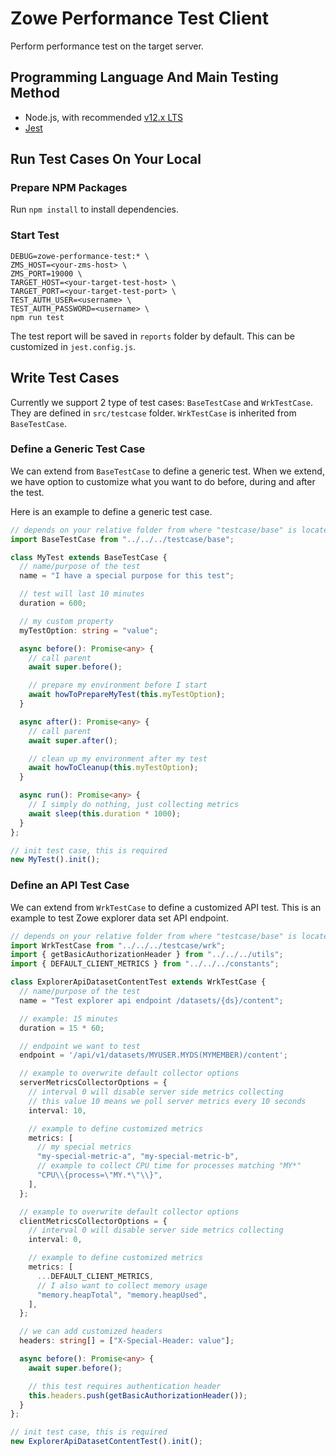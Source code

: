 # Zowe Performance Test Client

Perform performance test on the target server.

## Programming Language And Main Testing Method

- Node.js, with recommended [v12.x LTS](https://nodejs.org/docs/latest-v10.x/api/index.html)
- [Jest](https://jestjs.io/)

## Run Test Cases On Your Local

### Prepare NPM Packages

Run `npm install` to install dependencies.

### Start Test

```
DEBUG=zowe-performance-test:* \
ZMS_HOST=<your-zms-host> \
ZMS_PORT=19000 \
TARGET_HOST=<your-target-test-host> \
TARGET_PORT=<your-target-test-port> \
TEST_AUTH_USER=<username> \
TEST_AUTH_PASSWORD=<username> \
npm run test
```

The test report will be saved in `reports` folder by default. This can be customized in `jest.config.js`.

## Write Test Cases

Currently we support 2 type of test cases: `BaseTestCase` and `WrkTestCase`. They are defined in `src/testcase` folder. `WrkTestCase` is inherited from `BaseTestCase`.

### Define a Generic Test Case

We can extend from `BaseTestCase` to define a generic test. When we extend, we have option to customize what you want to do before, during and after the test.

Here is an example to define a generic test case.

```typescript
// depends on your relative folder from where "testcase/base" is located
import BaseTestCase from "../../../testcase/base";

class MyTest extends BaseTestCase {
  // name/purpose of the test
  name = "I have a special purpose for this test";

  // test will last 10 minutes
  duration = 600;

  // my custom property
  myTestOption: string = "value";

  async before(): Promise<any> {
    // call parent
    await super.before();

    // prepare my environment before I start
    await howToPrepareMyTest(this.myTestOption);
  }

  async after(): Promise<any> {
    // call parent
    await super.after();

    // clean up my environment after my test
    await howToCleanup(this.myTestOption);
  }

  async run(): Promise<any> {
    // I simply do nothing, just collecting metrics
    await sleep(this.duration * 1000);
  }
};

// init test case, this is required
new MyTest().init();
```

### Define an API Test Case

We can extend from `WrkTestCase` to define a customized API test. This is an example to test Zowe explorer data set API endpoint.

```typescript
// depends on your relative folder from where "testcase/base" is located
import WrkTestCase from "../../../testcase/wrk";
import { getBasicAuthorizationHeader } from "../../../utils";
import { DEFAULT_CLIENT_METRICS } from "../../../constants";

class ExplorerApiDatasetContentTest extends WrkTestCase {
  // name/purpose of the test
  name = "Test explorer api endpoint /datasets/{ds}/content";

  // example: 15 minutes
  duration = 15 * 60;

  // endpoint we want to test
  endpoint = '/api/v1/datasets/MYUSER.MYDS(MYMEMBER)/content';

  // example to overwrite default collector options
  serverMetricsCollectorOptions = {
    // interval 0 will disable server side metrics collecting
    // this value 10 means we poll server metrics every 10 seconds
    interval: 10,

    // example to define customized metrics
    metrics: [
      // my special metrics
      "my-special-metric-a", "my-special-metric-b",
      // example to collect CPU time for processes matching "MY*"
      "CPU\\{process=\"MY.*\"\\}",
    ],
  };

  // example to overwrite default collector options
  clientMetricsCollectorOptions = {
    // interval 0 will disable server side metrics collecting
    interval: 0,

    // example to define customized metrics
    metrics: [
      ...DEFAULT_CLIENT_METRICS,
      // I also want to collect memory usage
      "memory.heapTotal", "memory.heapUsed",
    ],
  };

  // we can add customized headers
  headers: string[] = ["X-Special-Header: value"];

  async before(): Promise<any> {
    await super.before();

    // this test requires authentication header
    this.headers.push(getBasicAuthorizationHeader());
  }
};

// init test case, this is required
new ExplorerApiDatasetContentTest().init();
```
